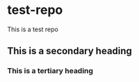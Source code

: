 test-repo
=========

This is a test repo
## This is a secondary heading
### This is a tertiary heading
